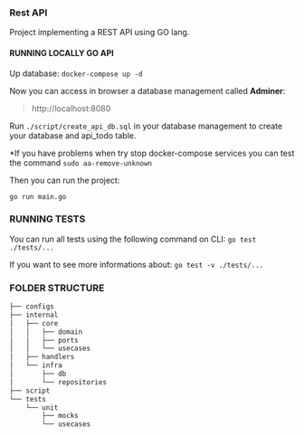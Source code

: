 ### Rest API

Project implementing a REST API using GO lang.

#### RUNNING LOCALLY GO API

Up database:
`docker-compose up -d`

Now you can access in browser a database management called **Adminer**:
> http://localhost:8080

Run `./script/create_api_db.sql` in your database management to create your database and api_todo table.

*If you have problems when try stop docker-compose services you can test the command `sudo aa-remove-unknown`

Then you can run the project:

`go run main.go`

### RUNNING TESTS

You can run all tests using the following command on CLI:
`go test ./tests/...`

If you want to see more informations about:
`go test -v ./tests/...`


### FOLDER STRUCTURE

```bash
├── configs
├── internal
│   ├── core
│   │   ├── domain
│   │   ├── ports
│   │   └── usecases
│   ├── handlers
│   └── infra
│       ├── db
│       └── repositories
├── script
└── tests
    └── unit
        ├── mocks
        └── usecases
```